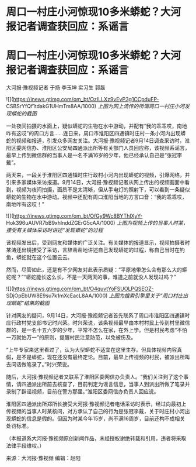 # 周口一村庄小河惊现10多米蟒蛇？大河报记者调查获回应：系谣言

# 周口一村庄小河惊现10多米蟒蛇？大河报记者调查获回应：系谣言

大河报·豫视频记者 于扬 李玉坤 实习生 郭磊

![](https://inews.gtimg.com/om_bt/OzILLXz9vEvP3g1CCpduFP-
CSBSrYfQf1tdakG1UHmTm8AA/1000) _上图为网上流传的所谓周口一村庄小河发现蟒蛇的截图_

一处夜间拍摄的水面上，疑似蟒蛇的生物在水中游动，并配有“我的乖乖哎，南地咋有这哎”的周口方言……连日来，周口市淮阳区四通镇时庄村一条小河内出现蟒蛇的视频和报道，引发众多网友关注。大河报·豫视频记者9月14日调查采访时，淮阳区委网信办、淮阳区公安局四通派出所等有关部门人员回应称，该视频系谣言，最早上传到微信群的当事人是一名不满16岁的少年，他已经承认自己是“张冠李戴”。

两天来，一段关于淮阳区四通镇时庄行政村小河内出现蟒蛇的视频，引爆网络，并引来多家媒体采访报道。9月14日，大河报·豫视频记者从网上传出的视频画面中看到，视频为夜间拍摄，画质不是太清晰，但从手电灯的照射下，可以看到一条疑似蟒蛇的生物在水中游动。视频中还配有周口淮阳当地的方言口音：“我的乖乖哎，南地咋有这哎！”

![](https://inews.gtimg.com/om_bt/OfGy9Wc8BYThlXyY-
Hok396uAUVR7bB9xhlnddZGErG5cAA/1000) _上图为视频上传的当事人时某，接受有关媒体采访时讲述“发现蟒蛇”的过程_

该视频发出后，受到网友和媒体的广泛关注。有关媒体的报道显示，视频拍摄者时某涛还出镜接受了采访，言辞凿凿地讲述自己发现蟒蛇的过程，称自己当时在钓鱼，蟒蛇就在这个位置云云。

然而，尽管如此，还是有不少网友对此表示质疑：“平原地带怎么会有那么大的蟒蛇呢？”“蟒蛇能长这么长，不是一天两天的事，难道之前就没人发现过吗？”

![](https://inews.gtimg.com/om_bt/O4quvtYoFSUOLPQSEOZ-
SDjOpEbUW8E9su7k1mXcEacL8AA/1000) _上图为搜索引擎里关于“周口村庄出现蟒蛇”结果的截图_

针对网友的疑问，9月14日，大河报·豫视频记者首先联系了周口市淮阳区四通镇时庄行政村党支部书记时兴荣。时兴荣说，该条视频最早由本村村民上传到村里微信群的，是一名十五六岁的少年，平常不怎么在家，在外上学。但是村民考虑“不怕一万就怕万一”的原则，提醒村民注意防范，以免被伤及。

“上午专家来这里看过了，认为大型蟒蛇不适宜在这里生存。但具体视频内容真假，是不是蟒蛇，现在还没有最终定论。目前，最早上传视频的村民，被派出所叫去问话做笔录了。”时兴荣说。

随后，大河报·豫视频记者又联系了淮阳区委网信办负责人。“我们关注到了这个事情，请四通派出所前去核查了，目前判定为谣言信息，当事人到派出所做了笔录并录制了辟谣视频，目前在警方那里。”淮阳区委网信办负责人回应说。

淮阳区四通派出所郑所长接受大河报·豫视频记者电话采访时表示，经过向最初上传视频的当事人时某核问，对方承认了自己的行为是张冠李戴，关于时庄村小河出现蟒蛇的信息是假的。但因为时某今年15岁，尚不满16周岁，目前还构不成相关处罚标准。

（本报道系大河报·豫视频原创新闻作品，未经授权谢绝转载和引用，违者将采取法律手段维权。）

来源：大河报·豫视频 编辑：赵阳

